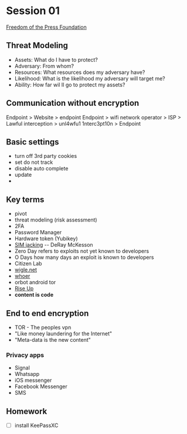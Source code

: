 # Session 01

[Freedom of the Press Foundation](https://freedom.press/ "freedom of the press website")

## Threat Modeling
- Assets: What do I have to protect?
- Adversary: From whom?
- Resources: What resources does my adversary have?
- Likelihood: What is the likelihood my adversary will target me?
- Ability: How far wil lI go to protect my assets?

## Communication without encryption
Endpoint > Website > endpoint 
Endpoint > wifi network operator > ISP > Lawful interception > unl4wfu1 1nterc3pt10n > Endpoint

## Basic settings
- turn off 3rd party cookies
- set do not track
- disable auto complete
- update
- 

## Key terms
- pivot
- threat modeling (risk assessment)
- 2FA
- Password Manager
- Hardware token (Yubikey)
- [SIM jacking](https://en.wikipedia.org/wiki/SIM_swap_scam "wikipedia article on sim swap scam")
-- DeRay McKesson
- Zero Day refers to exploits not yet known to developers
- O Days how many days an exploit is known to developers
- Citizen Lab
- [wigle.net](https://wigle.net)
- [whoer](https://whoer.net)
- orbot android tor
- [Rise Up](https://riseup.net/)
- **content is code**

## End to end encryption
- TOR - The peoples vpn
- "Like money laundering for the Internet"
- "Meta-data is the new content"

### Privacy apps
- Signal
- Whatsapp
- iOS messenger
- Facebook Messenger
- SMS

## Homework
- [ ] install KeePassXC


